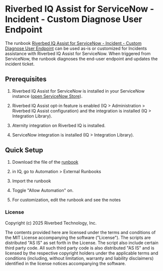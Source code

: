 # Riverbed IQ Assist for ServiceNow - Incident - Custom Diagnose User Endpoint

The runbook [Riverbed IQ Assist for ServiceNow - Incident - Custom Diagnose User Endpoint](./Riverbed%20IQ%20Assist%20for%20ServiceNow%20-%20Incident%20-%20Custom%20Diagnose%20User%20Endpoint.json) can be used as-is or customized for Incidents assistance with Riverbed IQ Assist for ServiceNow.
When triggered from ServiceNow, the runbook diagnoses the end-user endpoint and updates the incident ticket.

## Prerequisites

1. Riverbed IQ Assist for ServiceNow is installed in your ServiceNow instance ([open ServiceNow Store](https://store.servicenow.com/sn_appstore_store.do#!/store/search?q=Riverbed)).

2. Riverbed IQ Assist opt-in feature is enabled (IQ > Administration > Riverbed IQ Assist configuration) and the integration is installed (IQ > Integration Library).

3. Aternity integration on Riverbed IQ is installed.

4. ServiceNow integration is installed (IQ > Integration Library).


## Quick Setup

1. Download the file of the [runbook](./Riverbed%20IQ%20Assist%20for%20ServiceNow%20-%20Incident%20-%20Custom%20Diagnose%20User%20Endpoint.json)

2. in IQ, go to Automation > External Runbooks

3. Import the runbook

4. Toggle "Allow Automation" on.

5. For customization, edit the runbook and see the notes


### License

Copyright (c) 2025 Riverbed Technology, Inc.

The contents provided here are licensed under the terms and conditions of the MIT License accompanying the software ("License"). The scripts are distributed "AS IS" as set forth in the License. The script also include certain third party code. All such third party code is also distributed "AS IS" and is licensed by the respective copyright holders under the applicable terms and conditions (including, without limitation, warranty and liability disclaimers) identified in the license notices accompanying the software.
